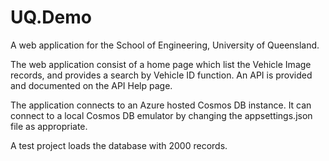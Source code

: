 # UQ.Demo
A web application for the School of Engineering, University of Queensland.

The web application consist of a home page which list the Vehicle Image records, and provides a search by Vehicle ID function.
An API is provided and documented on the API Help page.

The application connects to an Azure hosted Cosmos DB instance.  It can connect to a local Cosmos DB emulator by changing the appsettings.json file as appropriate.

A test project loads the database with 2000 records.
